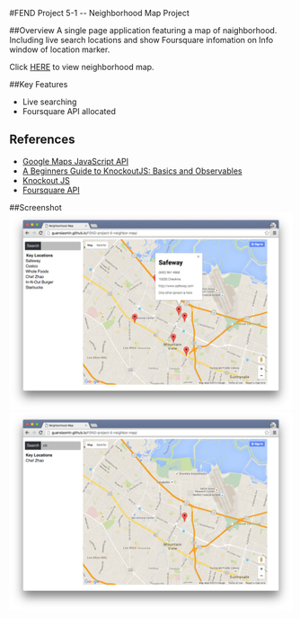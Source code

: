 #FEND Project 5-1 -- Neighborhood Map Project

##Overview
A single page application featuring a map of naighborhood. Including live search locations and show Foursquare infomation on Info window of location marker.

Click [HERE](http://guanxiaomin.github.io/FEND-project-5-neighbor-map/) to view neighborhood map.

##Key Features
* Live searching
* Foursquare API allocated

## References
* [Google Maps JavaScript API](https://developers.google.com/maps/documentation/javascript/tutorial)
* [A Beginners Guide to KnockoutJS: Basics and Observables](http://www.sitepoint.com/beginners-guide-to-knockoutjs-part-1/)
* [Knockout JS](http://knockoutjs.com/documentation/introduction.html)
* [Foursquare API](https://developer.foursquare.com/start)


##Screenshot
![Screenshot](images/screenshot2.png)
![Screenshot](images/screenshot3.png)